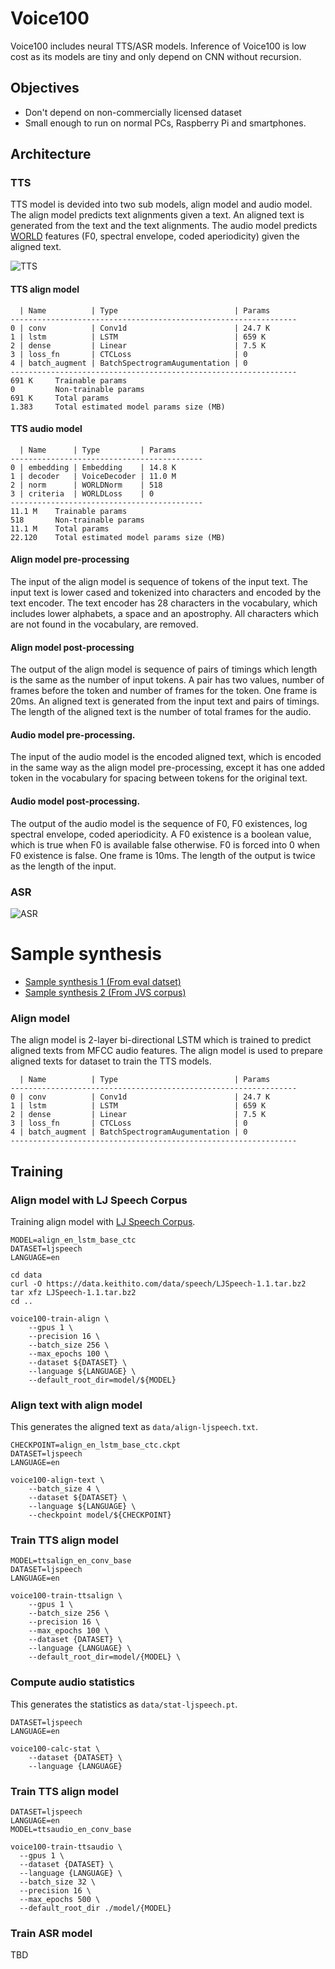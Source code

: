 # Voice100

Voice100 includes neural TTS/ASR models. Inference of Voice100
is low cost as its models are tiny and only depend on CNN
without recursion.

## Objectives

- Don't depend on non-commercially licensed dataset
- Small enough to run on normal PCs, Raspberry Pi and smartphones.

## Architecture

### TTS

TTS model is devided into two sub models, align model and audio model.
The align model predicts text alignments given a text. An aligned text
is generated from the text and the text alignments. The audio model predicts
[WORLD](https://github.com/mmorise/World)
features (F0, spectral envelope, coded aperiodicity) given
the aligned text.

![TTS](./docs/tts.png)

#### TTS align model

```
  | Name          | Type                          | Params
----------------------------------------------------------------
0 | conv          | Conv1d                        | 24.7 K
1 | lstm          | LSTM                          | 659 K 
2 | dense         | Linear                        | 7.5 K 
3 | loss_fn       | CTCLoss                       | 0     
4 | batch_augment | BatchSpectrogramAugumentation | 0     
----------------------------------------------------------------
691 K     Trainable params
0         Non-trainable params
691 K     Total params
1.383     Total estimated model params size (MB)
```

#### TTS audio model

```
  | Name      | Type         | Params
-------------------------------------------
0 | embedding | Embedding    | 14.8 K
1 | decoder   | VoiceDecoder | 11.0 M
2 | norm      | WORLDNorm    | 518   
3 | criteria  | WORLDLoss    | 0     
-------------------------------------------
11.1 M    Trainable params
518       Non-trainable params
11.1 M    Total params
22.120    Total estimated model params size (MB)
```

#### Align model pre-processing

The input of the align model is sequence of tokens of the input text.
The input text is lower cased and tokenized
into characters and encoded by the text encoder. The text encoder
has 28 characters in the vocabulary, which includes lower alphabets,
a space and an apostrophy. All characters which are not found in the
vocabulary, are removed.

#### Align model post-processing

The output of the align model is sequence of pairs of timings which
length is the same as the number of input tokens. A pair has two values,
number of frames before the token and number of frames for the token.
One frame is 20ms. An aligned text is generated from the input text and
pairs of timings. The length of the aligned text is the number of total
frames for the audio.

#### Audio model pre-processing.

The input of the audio model is the encoded aligned text, which is
encoded in the same way as the align model pre-processing, except it
has one added token in the vocabulary for spacing between tokens for
the original text.

#### Audio model post-processing.

The output of the audio model is the sequence of F0, F0 existences,
log spectral envelope, coded aperiodicity.
A F0 existence is a boolean value, which is true when F0 is available
false otherwise. F0 is forced into 0 when F0 existence is false.
One frame is 10ms. The length of the output is twice as the length
of the input.

### ASR

![ASR](./docs/asr.png)

# Sample synthesis

- [Sample synthesis 1 (From eval datset)](docs/sample1.wav)
- [Sample synthesis 2 (From JVS corpus)](docs/sample2.wav)

### Align model

The align model is 2-layer bi-directional LSTM which is trained to predict
aligned texts from MFCC audio features. The align model is used to
prepare aligned texts for dataset to train the TTS models.

```
  | Name          | Type                          | Params
----------------------------------------------------------------
0 | conv          | Conv1d                        | 24.7 K
1 | lstm          | LSTM                          | 659 K 
2 | dense         | Linear                        | 7.5 K 
3 | loss_fn       | CTCLoss                       | 0     
4 | batch_augment | BatchSpectrogramAugumentation | 0     
----------------------------------------------------------------
```

## Training

### Align model with LJ Speech Corpus

Training align model with 
[LJ Speech Corpus](https://keithito.com/LJ-Speech-Dataset/).

```
MODEL=align_en_lstm_base_ctc
DATASET=ljspeech
LANGUAGE=en

cd data
curl -O https://data.keithito.com/data/speech/LJSpeech-1.1.tar.bz2
tar xfz LJSpeech-1.1.tar.bz2
cd ..

voice100-train-align \
    --gpus 1 \
    --precision 16 \
    --batch_size 256 \
    --max_epochs 100 \
    --dataset ${DATASET} \
    --language ${LANGUAGE} \
    --default_root_dir=model/${MODEL}
```

### Align text with align model

This generates the aligned text as `data/align-ljspeech.txt`.

```
CHECKPOINT=align_en_lstm_base_ctc.ckpt
DATASET=ljspeech
LANGUAGE=en

voice100-align-text \
    --batch_size 4 \
    --dataset ${DATASET} \
    --language ${LANGUAGE} \
    --checkpoint model/${CHECKPOINT}
```

### Train TTS align model

```
MODEL=ttsalign_en_conv_base
DATASET=ljspeech
LANGUAGE=en

voice100-train-ttsalign \
    --gpus 1 \
    --batch_size 256 \
    --precision 16 \
    --max_epochs 100 \
    --dataset {DATASET} \
    --language {LANGUAGE} \
    --default_root_dir=model/{MODEL} \
```

### Compute audio statistics

This generates the statistics as `data/stat-ljspeech.pt`.

```
DATASET=ljspeech
LANGUAGE=en

voice100-calc-stat \
    --dataset {DATASET} \
    --language {LANGUAGE}
```

### Train TTS align model

```
DATASET=ljspeech
LANGUAGE=en
MODEL=ttsaudio_en_conv_base

voice100-train-ttsaudio \
  --gpus 1 \
  --dataset {DATASET} \
  --language {LANGUAGE} \
  --batch_size 32 \
  --precision 16 \
  --max_epochs 500 \
  --default_root_dir ./model/{MODEL}
```

### Train ASR model

TBD